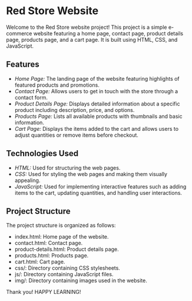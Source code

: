 # Red Store Website

Welcome to the Red Store website project! This project is a simple e-commerce website featuring a home page, contact page, product details page, products page, and a cart page. It is built using HTML, CSS, and JavaScript.

## Features

- *Home Page:* The landing page of the website featuring highlights of featured products and promotions.
- *Contact Page:* Allows users to get in touch with the store through a contact form.
- *Product Details Page:* Displays detailed information about a specific product including description, price, and options.
- *Products Page:* Lists all available products with thumbnails and basic information.
- *Cart Page:* Displays the items added to the cart and allows users to adjust quantities or remove items before checkout.

## Technologies Used

- *HTML:* Used for structuring the web pages.
- *CSS:* Used for styling the web pages and making them visually appealing.
- *JavaScript:* Used for implementing interactive features such as adding items to the cart, updating quantities, and handling user interactions.

## Project Structure

The project structure is organized as follows:

- index.html: Home page of the website.
- contact.html: Contact page.
- product-details.html: Product details page.
- products.html: Products page.
- cart.html: Cart page.
- css/: Directory containing CSS stylesheets.
- js/: Directory containing JavaScript files.
- img/: Directory containing images used in the website.

Thank you!
HAPPY LEARNING!
